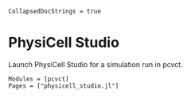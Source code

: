 ```@meta
CollapsedDocStrings = true
```

# PhysiCell Studio

Launch PhysiCell Studio for a simulation run in pcvct.

```@autodocs
Modules = [pcvct]
Pages = ["physicell_studio.jl"]
```